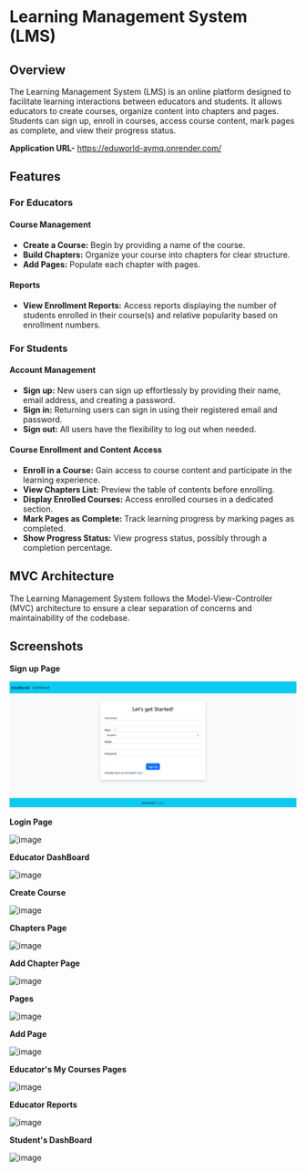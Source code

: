 # Learning Management System (LMS)

## Overview

The Learning Management System (LMS) is an online platform designed to facilitate learning interactions between educators and students. It allows educators to create courses, organize content into chapters and pages. Students can sign up, enroll in courses, access course content, mark pages as complete, and view their progress status.

**Application URL-** https://eduworld-aymq.onrender.com/

## Features

### For Educators

#### Course Management
- **Create a Course:** Begin by providing a name of the course.
- **Build Chapters:** Organize your course into chapters for clear structure.
- **Add Pages:** Populate each chapter with pages.

#### Reports
- **View Enrollment Reports:** Access reports displaying the number of students enrolled in their course(s) and relative popularity based on enrollment numbers.

### For Students

#### Account Management
- **Sign up:** New users can sign up effortlessly by providing their name, email address, and creating a password.
- **Sign in:** Returning users can sign in using their registered email and password.
- **Sign out:** All users have the flexibility to log out when needed.

#### Course Enrollment and Content Access
- **Enroll in a Course:** Gain access to course content and participate in the learning experience.
- **View Chapters List:** Preview the table of contents before enrolling.
- **Display Enrolled Courses:** Access enrolled courses in a dedicated section.
- **Mark Pages as Complete:** Track learning progress by marking pages as completed.
- **Show Progress Status:** View progress status, possibly through a completion percentage.


## MVC Architecture

The Learning Management System follows the Model-View-Controller (MVC) architecture to ensure a clear separation of concerns and maintainability of the codebase.

## Screenshots 
**Sign up Page**

![Sign up Page](images/image.png)

**Login Page**

![image](https://github.com/sindhureddy-6/Learning-Management-System/assets/113305417/210e6b0a-d8ab-4fe0-9342-fbe45af2e832)

**Educator DashBoard**

![image](https://github.com/sindhureddy-6/Learning-Management-System/assets/113305417/b107f836-7c4e-4655-93a9-35864eafa352)

**Create Course**

![image](https://github.com/sindhureddy-6/Learning-Management-System/assets/113305417/0c3c748e-7cba-48aa-beeb-b489aa22fc27)

**Chapters Page**

![image](https://github.com/sindhureddy-6/Learning-Management-System/assets/113305417/29cfcd1e-b2c3-4310-9da6-829dc43fcfd8)

**Add Chapter Page**

![image](https://github.com/sindhureddy-6/Learning-Management-System/assets/113305417/8561cec9-770a-426a-8400-73867ebe21c0)

**Pages**

![image](https://github.com/sindhureddy-6/Learning-Management-System/assets/113305417/38e56749-182d-4a0d-a3d5-77cc884bf313)

**Add Page**

![image](https://github.com/sindhureddy-6/Learning-Management-System/assets/113305417/45879f2e-c4e1-492c-9cab-f3e61f5c9c84)

**Educator's My Courses Pages**

![image](https://github.com/sindhureddy-6/Learning-Management-System/assets/113305417/22b1fb3c-aeee-429b-842b-5d36b498ca17)

**Educator Reports**

![image](https://github.com/sindhureddy-6/Learning-Management-System/assets/113305417/725f4022-fbbd-4ac2-9d08-26b8d5c0c507)

**Student's DashBoard**

![image](https://github.com/sindhureddy-6/Learning-Management-System/assets/113305417/3e6b4178-6f78-480b-a3f5-903f0603b73c)





